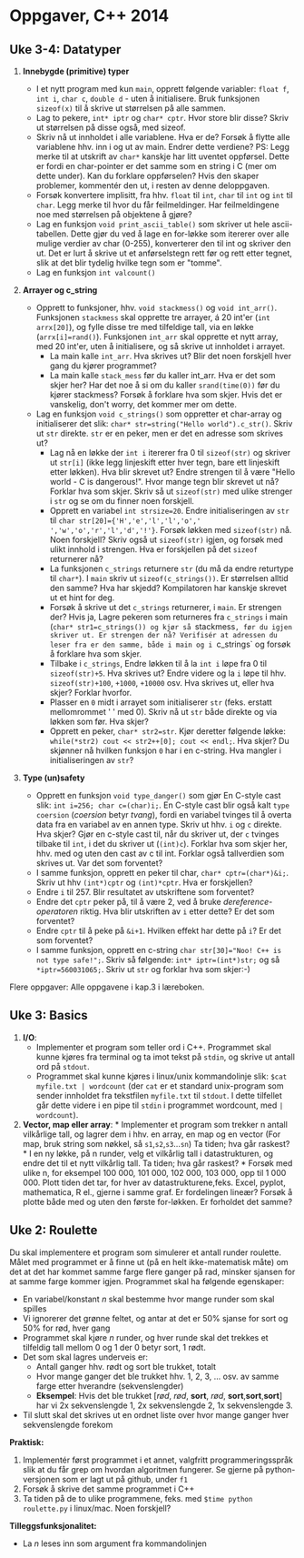 Oppgaver, C++ 2014
===========================
## Uke 3-4: Datatyper
  1. **Innebygde (primitive) typer**
     * I et nytt program med kun `main`, opprett  følgende variabler: `float f`, `int i`, `char c`, `double d` - uten å initialisere. Bruk funksjonen `sizeof(x)` til å skrive ut størrelsen på alle sammen.      
     * Lag to pekere, `int* iptr` og `char* cptr`. Hvor store blir disse? Skriv ut størrelsen på disse også, med sizeof.
     * Skriv nå ut innholdet i alle variablene. Hva er de? Forsøk å flytte alle variablene hhv. inn i og ut av main. Endrer dette verdiene? PS: Legg merke til at utskrift av `char*` kanskje har litt uventet oppførsel. Dette er fordi en char-pointer er det samme som en string i C (mer om dette under). Kan du forklare oppførselen? Hvis den skaper problemer, kommentér den ut, i resten av denne deloppgaven.
     * Forsøk konvertere implisitt, fra hhv. `float` til `int`, `char` til `int` og `int` til `char`. Legg merke til hvor du får feilmeldinger. Har feilmeldingene noe med størrelsen på objektene å gjøre?
     * Lag en funksjon `void print_ascii_table()` som skriver ut hele ascii-tabellen. Dette gjør du ved å lage en for-løkke som itererer over alle mulige verdier av char (0-255), konverterer den til int og skriver den ut. Det er lurt å skrive ut et anførselstegn rett før og rett etter tegnet, slik at det blir tydelig hvilke tegn som er "tomme".
     * Lag en funksjon `int valcount()`
  2. **Arrayer og c_string**  
     * Opprett to funksjoner, hhv. `void stackmess()` og `void int_arr()`. Funksjonen `stackmess` skal opprette tre arrayer, á 20 int'er (`int arrx[20]`), og fylle disse tre med tilfeldige tall, via en løkke (`arrx[i]=rand()`). Funksjonen `int_arr` skal opprette et nytt array, med 20 int'er, uten å initialisere, og så skrive ut innholdet i arrayet. 
        * La main kalle `int_arr`. Hva skrives ut? Blir det noen forskjell hver gang du kjører programmet? 
        * La main kalle `stack_mess` før du kaller int_arr. Hva er det som skjer her? Har det noe å si om du kaller `srand(time(0))` før du kjører stackmess? Forsøk å forklare hva som skjer. Hvis det er vanskelig, don't worry, det kommer mer om dette.
     * Lag en funksjon `void c_strings()` som oppretter et char-array og initialiserer det slik: `char* str=string("Hello world").c_str()`. Skriv ut `str` direkte. `str` er en peker, men er det en adresse som skrives ut?
       * Lag nå en løkke der `int i` itererer fra 0 til `sizeof(str)` og skriver ut `str[i]` (ikke legg linjeskift etter hver tegn, bare ett linjeskift etter løkken). Hva blir skrevet ut? Endre strengen til å være "Hello world - C is dangerous!". Hvor mange tegn blir skrevet ut nå? Forklar hva som skjer. Skriv så ut `sizeof(str)` med ulike strenger i `str` og se om du finner noen forskjell. 
       * Opprett en variabel `int strsize=20`. Endre initialiseringen av `str` til `char str[20]={'H','e','l','l','o',' ','w','o','r','l','d','!'}`. Forsøk løkken med `sizeof(str)` nå. Noen forskjell? Skriv også ut `sizeof(str)` igjen, og forsøk med ulikt innhold i strengen. Hva er forskjellen på det `sizeof` returnerer nå?
       * La funksjonen `c_strings` returnere `str` (du må da endre returtype til `char*`). I `main` skriv ut `sizeof(c_strings())`. Er størrelsen alltid den samme? Hva har skjedd? Kompilatoren har kanskje skrevet ut et hint for deg.
       * Forsøk å skrive ut det `c_strings` returnerer, i `main`. Er strengen der? Hvis ja, Lagre pekeren som returneres fra `c_strings` i main (`char* str1=c_strings()) og kjør så `stackmess`, før du igjen skriver ut. Er strengen der nå? Verifisér at adressen du leser fra er den samme, både i main og i `c_strings` og forsøk å forklare hva som skjer.
       * Tilbake i `c_strings`, Endre løkken til å la `int i` løpe fra 0 til `sizeof(str)+5`. Hva skrives ut? Endre videre og la `i` løpe til hhv. `sizeof(str)+100`, `+1000`, `+10000` osv. Hva skrives ut, eller hva skjer? Forklar hvorfor.
       * Plasser en `0` midt i arrayet som initialiserer `str` (feks. erstatt mellomrommet  ' ' med 0). Skriv nå ut `str` både direkte og via løkken som før. Hva skjer?
       * Opprett en peker, `char* str2=str`. Kjør deretter følgende løkke: `while(*str2) cout << str2++[0]; cout << endl;`. Hva skjer? Du skjønner nå hvilken funksjon `0` har i en c-string. Hva mangler i initialiseringen av `str`?

  3. **Type (un)safety**
       * Opprett en funksjon `void type_danger()` som gjør En C-style cast slik: `int i=256; char c=(char)i;`. En C-style cast blir også kalt `type coersion` (*coersion* betyr *tvang*), fordi en variabel tvinges til å overta data fra en variabel av en annen type. Skriv ut hhv. `i` og `c` direkte. Hva skjer? Gjør en c-style cast til, når du skriver ut, der `c` tvinges tilbake til `int`, i det du skriver ut (`(int)c`). Forklar hva som skjer her, hhv. med og uten den cast av c til int. Forklar også tallverdien som skrives ut. Var det som forventet?
       * I samme funksjon, opprett en peker til char, `char* cptr=(char*)&i;`. Skriv ut hhv `(int*)cptr` og `(int)*cptr`. Hva er forskjellen?
       * Endre `i` til 257. Blir resultatet av utskriftene som forventet?
       * Endre det `cptr` peker på, til å være 2, ved å bruke *dereference-operatoren* riktig. Hva blir utskriften av `i` etter dette? Er det som forventet?
       * Endre `cptr` til å peke på `&i+1`. Hvilken effekt har dette på `i`? Er det som forventet?
       * I samme funksjon, opprett en c-string `char str[30]="Noo! C++ is not type safe!";`. Skriv så følgende: `int* iptr=(int*)str;` og så `*iptr=560031065;`. Skriv ut `str` og forklar hva som skjer:-)

Flere oppgaver: Alle oppgavene i kap.3 i læreboken.


## Uke 3: Basics

  1. **I/O**: 
     * Implementer et program som teller ord i C++. Programmet skal kunne kjøres fra terminal og ta imot tekst på `stdin`, og skrive ut antall ord på `stdout`. 
     * Programmet skal kunne kjøres i linux/unix kommandolinje slik: `$cat myfile.txt | wordcount` (der `cat` er et standard unix-program som sender innholdet fra tekstfilen `myfile.txt` til `stdout`. I dette tilfellet går dette videre i en pipe til `stdin` i programmet wordcount, med `| wordcount`). 
  2. **Vector, map eller array**: 
    * Implementer et program som trekker n antall vilkårlige tall, og lagrer dem i hhv. en array, en map og en vector (For map, bruk string som nøkkel, så `s1`,`s2`,`s3`...`sn`) Ta tiden; hva går raskest?
    * I en ny løkke, på n runder, velg et vilkårlig tall i datastrukturen, og endre det til et nytt vilkårlig tall. Ta tiden; hva går raskest?
    * Forsøk med ulike n, for eksempel 100 000, 101 000, 102 000, 103 000, opp til 1 000 000. Plott tiden det tar, for hver av datastrukturene,feks. Excel, pyplot, mathematica, R el., gjerne i samme graf. Er fordelingen lineær? Forsøk å plotte både med og uten den første for-løkken. Er forholdet det samme?
   

## Uke 2: Roulette

Du skal implementere et program som simulerer et antall runder roulette. Målet med programmet er å finne ut (på en helt ikke-matematisk måte) om det at det har kommet samme farge flere ganger på rad, minsker sjansen for at samme farge kommer igjen. Programmet skal ha følgende egenskaper:

  * En variabel/konstant *n* skal bestemme hvor mange runder som skal spilles
  * Vi ignorerer det grønne feltet, og antar at det er 50% sjanse for sort og 50% for rød, hver gang
  * Programmet skal kjøre *n* runder, og hver runde skal det trekkes et tilfeldig tall mellom 0 og 1 der 0 betyr sort, 1 rødt.
  * Det som skal lagres underveis er:
    * Antall ganger hhv. rødt og sort ble trukket, totalt
    * Hvor mange ganger det ble trukket hhv. 1, 2, 3, ... osv. av samme farge etter hverandre (sekvenslengder)
    * **Eksempel**: Hvis det ble trukket [*rød*, *rød*, **sort**, *rød*, **sort**,**sort**,**sort**] har vi 2x sekvenslengde 1, 2x sekvenslengde 2, 1x sekvenslengde 3. 
  * Til slutt skal det skrives ut en ordnet liste over hvor mange ganger hver sekvenslengde forekom

**Praktisk:**

  1. Implementér først programmet i et annet, valgfritt programmeringsspråk slik at du får grep om hvordan algoritmen fungerer. Se gjerne på python-versjonen som er lagt ut på github, under `f1`
  3. Forsøk å skrive det samme programmet i C++
  4. Ta tiden på de to ulike programmene, feks. med `$time python roulette.py` i linux/mac. Noen forskjell?

**Tilleggsfunksjonalitet:**

  * La *n* leses inn som argument fra kommandolinjen

